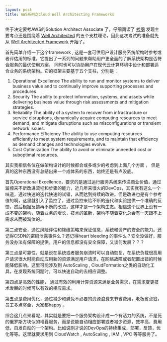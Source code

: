 ```yaml
---
layout: post
title: AWS系列之Cloud Well Architecting Frameworks
---
```


终于决定要考AWS的Solution Architect Associate 了，仔细阅读了 [考纲](https://d1.awsstatic-china.com/training-and-certification/docs-sa-assoc/AWS_Certified_Solutions_Architect_Associate_Feb_2018_%20Exam_Guide_v1.5.2.pdf) 发现主要考点还是围绕着 [Well Architected](https://amazonaws-china.com/architecture/well-architected/) 的五个支柱理论，因此这次考试的准备就先从 [Well Architected Framework](https://d1.awsstatic-china.com/whitepapers/architecture/AWS_Well-Architected_Framework.pdf) 开始了。

首先简单介绍一下这个framework , 这是一套可供用户设计服务系统架构时参考或者评估用的标准。它提出了一系列的问题来帮助用户更全面的了解系统架构是否符合服务的最优使用方案， 同时也可以协助用户在现代云计算环境中设计和部署适合业务的系统架构。它的框架主要基于五个支柱，分别是：

1. Operational Excellence  The ability to run and monitor systems to deliver business value and to continually improve supporting processes and procedures
2. Security  The ability to protect information, systems, and assets while delivering business value through risk assessments and mitigation strategies.
3. Reliability  The ability of a system to recover from infrastructure or service disruptions, dynamically acquire computing resources to meet demand, and mitigate disruptions such as misconfigurations or transient network issues.
4. Performance Efficiency  The ability to use computing resources efficiently to meet system requirements, and to maintain that efficiency as demand changes and technologies evolve.
5. Cost Optimization   The ability to avoid or eliminate unneeded cost or suboptimal resources.

其实我相信各位在做架构设计的时候都会或多或少的考虑到上面几个方面 ， 但是真的这种东西没有总结出来一个成体系的东西，始终还是有点没底。

首先Operational Excellence，要求的是通过运行服务系统来传递商业价值，通过监控来不断改进流程和步骤的能力，近几年来很火的DevOps，其实就有这么一个味道，通过快速的迭代快速的试错，从而达到持续的改进。但是改进也是有个参考值的啊，这里就引入了监控了，通过监控来给不断的迭代和实验提供一个准确的反馈，然后根据反馈再不断的改进，这样才是一个架构生态。相信这个世界上没有一成不变的架构，随着业务的增长，技术的革新，架构不随着变化总会有一天跟不上需求从而被淘汰的。

第二点安全，通过风险评估和降级策略来保证信息，系统和资产的安全的能力。还记得CSDN的密码泄露事件么？还记得heart bleeding 的事件么？安全没做好，服务没办法有保障的提供，用户的信息都没有安全保障，又谈何发展？？？

第三点是可靠性，就是说在系统或者服务崩溃时可以自动恢复，在系统负载很高用户请求很大时能自动应用新的资源满足用户请求，在网络故障或者配置出错的时候能降低影响。这里可能涉及到 AutoScaling , CloudFormation之类的自动化工具，在发现系统问题时，可以快速自动的去相应调整。

第四点是高效的性能， 通过有效的利用计算资源来满足业务需求，在需求变更技术发展的时候可以有效的相应需求。

第五点是费用优化，通过减少和避免不必要的资源浪费来节省费用，老板省点钱，员工多点奖金，大家都happy 。

综合这几点来看呢，其实就是要把一个服务架构设计成一个有活力的系统，不是死的俄罗斯方块似的堆叠服务，而是说能自动相应部署或者减少资源，效率高，费用低，自发自动的一个架构。比如说刚才说的DevOps的持续集成，部署，反馈，优化等等。这里就要求用到 CloudWatch , AutoScaling , IAM , VPC 等等服务了。

